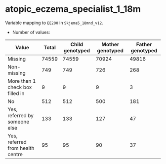 # atopic_eczema_specialist_1_18m
Variable mapping to `EE200` in `Skjema5_18mnd_v12`.
- Number of values:

| Value | Total | Child genotyped | Mother genotyped | Father genotyped |
| ----- | ----- | --------------- | ---------------- | ---------------- |
| Missing | 74559 | 74559 | 70924 | 49816 |
| Non-missing | 749 | 749 | 726 | 268 |
| More than 1 check box filled in | 9 | 9 | 9 |3 |
| No | 512 | 512 | 500 |181 |
| Yes, referred by someone else | 133 | 133 | 127 |47 |
| Yes, referred from health centre | 95 | 95 | 90 |37 |



